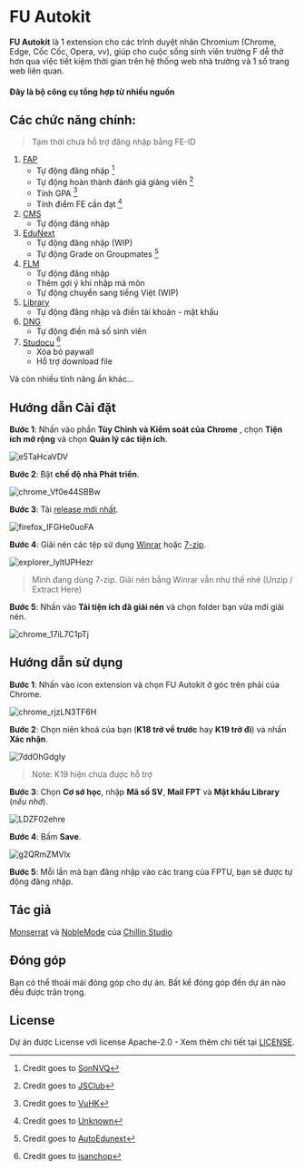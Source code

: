 


# FU Autokit

**FU Autokit** là 1 extension cho các trình duyệt nhân Chromium (Chrome, Edge, Cốc Cốc, Opera, vv), giúp cho cuộc sống sinh viên trường F dễ thở hơn qua việc tiết kiệm thời gian trên hệ thống web nhà trường và 1 số trang web liên quan.

#### Đây là bộ công cụ tổng hợp từ nhiều nguồn

## Các chức năng chính:
> Tạm thời chưa hỗ trợ đăng nhập bằng FE-ID
1. [FAP](https://fap.fpt.edu.vn/)
   - Tự động đăng nhập [^1]
   - Tự động hoàn thành đánh giá giảng viên [^2]
   - Tính GPA [^3]
   - Tính điểm FE cần đạt [^4]
2. [CMS](https://cmshn.fpt.edu.vn/)
   - Tự động đăng nhập
3. [EduNext](https://fu-edunext.fpt.edu.vn/)
   - Tự động đăng nhập (WIP)
   - Tự động Grade on Groupmates [^5]
4. [FLM](https://flm.fpt.edu.vn/)
   - Tự động đăng nhập
   - Thêm gợi ý khi nhập mã môn
   - Tự động chuyển sang tiếng Việt (WIP)
5. [Library](https://library.fpt.edu.vn/)
   - Tự động đăng nhập và điền tài khoản - mật khẩu
6. [DNG](https://dng.fpt.edu.vn/Invoice)
   - Tự động điền mã số sinh viên
8. [Studocu](https://www.studocu.com/) [^6]
   - Xóa bỏ paywall
   - Hỗ trợ download file

Và còn nhiều tính năng ẩn khác...

## Hướng dẫn Cài đặt
**Bước 1**: Nhấn vào phần **Tùy Chỉnh và Kiểm soát của Chrome** , chọn **Tiện ích mở rộng** và chọn **Quản lý các tiện ích**.

![e5TaHcaVDV](https://github.com/makecolour/FU-Autokit/assets/79389129/fd4f68ca-f044-47b1-af32-aa30417d67ce)

**Bước 2**: Bật **chế độ nhà Phát triển**.

![chrome_Vf0e44SBBw](https://github.com/makecolour/FU-Autokit/assets/79389129/d5efee2b-9ae8-4a56-8fa6-93f604e3b91f)

**Bước 3**: Tải [release mới nhất](https://github.com/vuduchuy1120/fu-toolkit-publish/releases/tag/v1.0.0).

![firefox_IFGHe0uoFA](https://github.com/makecolour/FU-Autokit/assets/79389129/2089a3ef-7f2e-4dfc-8246-92c3fd8ce3e4)

**Bước 4**: Giải nén các tệp sử dụng [Winrar](https://www.win-rar.com/start.html?&L=0) hoặc [7-zip](https://www.7-zip.org/).

![explorer_lyltUPHezr](https://github.com/makecolour/FU-Autokit/assets/79389129/46b1d6c6-11ff-4de5-8b00-a5c3335635de)

> Mình đang dùng 7-zip. Giải nén bẳng Winrar vẫn như thế nhé (Unzip / Extract Here)

**Bước 5**:  Nhấn vào **Tải tiện ích đã giải nén** và chọn folder bạn vừa mới giải nén.

![chrome_17iL7C1pTj](https://github.com/makecolour/FU-Autokit/assets/79389129/d2fafced-12fe-46ff-820d-db3dec0c6d24)

## Hướng dẫn sử dụng
**Bước 1**:  Nhấn vào icon extension và chọn FU Autokit ở góc trên phải của Chrome.

![chrome_rjzLN3TF6H](https://github.com/makecolour/FU-Autokit/assets/79389129/db43bfdb-c4c3-4b70-951a-1463d7c9de25)

**Bước 2**:  Chọn niên khoá của bạn (**K18 trở về trước** hay **K19 trở đi**) và nhấn **Xác nhận**.

![7ddOhGdgIy](https://github.com/makecolour/FU-Autokit/assets/79389129/1b9eaf16-99bd-49f3-a52b-aa075dc20331)

> Note: K19 hiện chưa được hỗ trợ

**Bước 3**: Chọn **Cơ sở học**, nhập **Mã số SV**, **Mail FPT** và **Mật khẩu Library** (*nếu nhớ*).

![LDZF02ehre](https://github.com/makecolour/FU-Autokit/assets/79389129/9ad428ee-9835-4d92-9be6-74220ab73c81)

**Bước 4**: Bấm **Save**.

![g2QRmZMVlx](https://github.com/makecolour/FU-Autokit/assets/79389129/53c10158-c3f8-4a38-8d28-6d5a06a5d33b)

**Bước 5**: Mỗi lần mà bạn đăng nhập vào các trang của FPTU, bạn sẽ được tự động đăng nhập. 

## Tác giả

[Monserrat](mailto:mo.nstrousitification@googlemail.com?subject=FPT%20Autokit) và [NobleMode](https://github.com/NobleMode) của [Chillin Studio](https://www.facebook.com/PresentedbyChillinStudio)

## Đóng góp
Bạn có thể thoải mái đóng góp cho dự án. Bất kể đóng góp đến dự án nào đều được trân trọng.

## License
Dự án được License với license Apache-2.0 - Xem thêm chi tiết tại [LICENSE](https://github.com/makecolour/FU-Autokit/blob/main/LICENSE).

[^1]: Credit goes to [SonNVQ](https://chromewebstore.google.com/detail/fap-auto-login/hcekfkjfkcfoeohaponopofdhogpecif?hl=vi)
[^2]: Credit goes to [JSClub](https://github.com/fu-js/FPTU-Toolkits?tab=readme-ov-file#usage)
[^3]: Credit goes to [VuHK](https://chromewebstore.google.com/detail/fpt-gpa/pieacoaichghpileamnhephkedchnlba)
[^4]: Credit goes to [Unknown](https://drive.google.com/file/d/1OdRFtmpg8B2c06XMEpXo4CDmSF07f01V/view?usp=sharing)
[^5]: Credit goes to [AutoEdunext](https://chromewebstore.google.com/detail/auto-edunext/pdpfekfaombegelehblceefphdfacpia?fbclid=IwAR0ByrWCd7IOiTeT5FsueP3m2VhmCFXHjd6D2kVUrfQK-sYZSr7oquOm4lQ)
[^6]: Credit goes to [isanchop](https://github.com/isanchop/stuhack)
